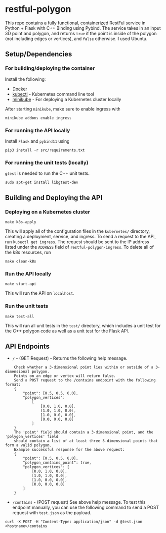 # restful-polygon

This repo contains a fully functional, containerized RestFul service in Python + Flask with C++ Binding using Pybind. The service takes in an input 3D point and polygon, and returns `true` if the point is inside of the polygon (not including edges or vertices), and `false` otherwise. I used Ubuntu.

## Setup/Dependencies

### For building/deploying the container

Install the following:

- [Docker](https://docs.docker.com/engine/install/)
- [kubectl](https://kubernetes.io/docs/tasks/tools/) - Kubernetes command line tool
- [minikube](https://minikube.sigs.k8s.io/docs/start/) - For deploying a Kubernetes cluster locally

After starting `minikube`, make sure to enable ingress with

```
minikube addons enable ingress
```

### For running the API locally

Install `Flask` and `pybind11` using

```
pip3 install -r src/requirements.txt
```

### For running the unit tests (locally)

`gtest` is needed to run the C++ unit tests.

```
sudo apt-get install libgtest-dev
```

## Building and Deploying the API

### Deploying on a Kubernetes cluster

```
make k8s-apply
```

This will apply all of the configuration files in the `kubernetes/` directory, creating a deployment, service, and ingress. To send a request to the API, run `kubectl get ingress`. The request should be sent to the IP address listed under the `ADDRESS` field of `restful-polygon-ingress`. To delete all of the k8s resources, run

```
make clean-k8s
```

### Run the API locally

```
make start-api
```

This will run the API on `localhost`.

### Run the unit tests

```
make test-all
```

This will run all unit tests in the `test/` directory, which includes a unit test for the C++ polygon code as well as a unit test for the Flask API. 

## API Endpoints

- `/` - (GET Request) - Returns the following help message.
```
    Check whether a 3-dimensional point lies within or outside of a 3-dimensional polygon.
    Points on an edge or vertex will return false. 
    Send a POST request to the /contains endpoint with the following format:
    {
        "point": [0.5, 0.5, 0.0],
        "polygon_vertices":
            [
                [0.0, 1.0, 0.0],
                [1.0, 1.0, 0.0],
                [1.0, 0.0, 0.0],
                [0.0, 0.0, 0.0]
            ]
    }
    The 'point' field should contain a 3-dimensional point, and the 'polygon_vertices' field
    should contain a list of at least three 3-dimensional points that form a valid polygon.
    Example successful response for the above request:
    {
        "point": [0.5, 0.5, 0.0],
        "polygon_contains_point": true,
        "polygon_vertices": [
            [0.0, 1.0, 0.0],
            [1.0, 1.0, 0.0],
            [1.0, 0.0, 0.0],
            [0.0, 0.0, 0.0]
        ]
    }
```

- `/contains` - (POST request) See above help message. To test this endpoint manually, you can use the following command to send a POST request with `test.json` as the payload. 

```
curl -X POST -H "Content-Type: application/json" -d @test.json <hostname>/contains
```
